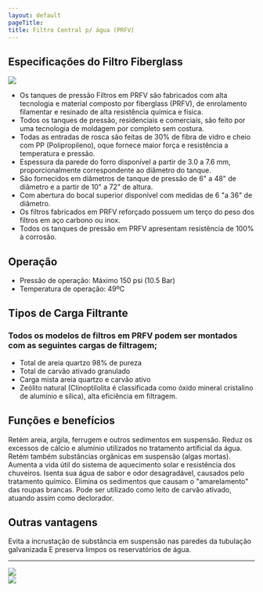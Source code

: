 ```yaml
---
layout: default
pageTitle: 
title: Filtro Central p/ água (PRFV)
---
```


## Especificações do Filtro Fiberglass
<div class="row">
<div class="col-lg-3 col-sm-4 col-xs-6"><a title="Filtro Central p/ água (PRFV)" href="#">
      <img class="thumbnail img-responsive" src="../../website/images/Filtro para água Fiberglass_Purewater Efluentes.png"></a></div>
      </div>
      
- Os tanques de pressão Filtros em PRFV são fabricados com alta tecnologia e material composto por fiberglass (PRFV), de enrolamento filamentar e resinado de alta resistência química e física.
- Todos os tanques de pressão, residenciais e comerciais, são feito por uma tecnologia de moldagem por completo sem costura.
- Todas as entradas de rosca são feitas de 30% de fibra de vidro e cheio com PP (Polipropileno), oque fornece maior força e resistência a temperatura e pressão.
- Espessura da parede do forro disponível a partir de 3.0 a 7.6 mm, proporcionalmente correspondente ao diâmetro do tanque.
- São fornecidos em diâmetros de tanque de pressão de 6" a 48" de diâmetro e a partir de 10" a 72" de altura.
- Com abertura do bocal superior disponível com medidas de 6 "a 36" de diâmetro.
- Os filtros fabricados em PRFV reforçado possuem um terço do peso dos filtros em aço carbono ou inox.
- Todos os tanques de pressão em PRFV apresentam resistência de 100% à corrosão.

## Operação
- Pressão de operação: Máximo 150 psi (10.5 Bar)
- Temperatura de operação: 49ºC

## Tipos de Carga Filtrante

### Todos os modelos de filtros em PRFV podem ser montados com as seguintes cargas de filtragem;

- Total de areia quartzo 98% de pureza
- Total de carvão ativado granulado
- Carga mista areia quartzo e carvão ativo
- Zeólito natural (Clinoptilolita é classificada como óxido mineral cristalino de alumínio e sílica), alta eficiência em filtragem.

## Funções e benefícios
Retém areia, argila, ferrugem e outros sedimentos em suspensão.
Reduz os excessos de cálcio e alumínio utilizados no tratamento artificial da água.
Retém também substâncias orgânicas em suspensão (algas mortas).
Aumenta a vida útil do sistema de aquecimento solar e resistência dos chuveiros.
Isenta sua água de sabor e odor desagradável, causados pelo tratamento químico.
Elimina os sedimentos que causam o "amarelamento" das roupas brancas.
Pode ser utilizado como leito de carvão ativado, atuando assim como declorador.

## Outras vantagens
Evita a incrustação de substância em suspensão nas paredes da tubulação galvanizada
E preserva limpos os reservatórios de água.

---

<div class="row">
<div class="col-lg-3 col-sm-4 col-xs-6"><a title="Filtro Central p/ água (PRFV)" href="#">
      <img class="thumbnail img-responsive" src="../../website/images/filtro_prfv_cilindros (1).jpg"></a></div>
<div class="col-lg-3 col-sm-4 col-xs-6"><a title="Filtro Central p/ água (PRFV)" href="#">
<img class="thumbnail img-responsive" src="../../website/images/cyber_tank.jpg"></a></div>
</div>

      
